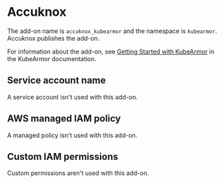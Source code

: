 # Accuknox<a name="add-on-accuknox"></a>

The add\-on name is `accuknox_kubearmor` and the namespace is `kubearmor`\. Accuknox publishes the add\-on\.

For information about the add\-on, see [Getting Started with KubeArmor](https://docs.kubearmor.io/kubearmor/quick-links/deployment_guide) in the KubeArmor documentation\.

## Service account name<a name="add-on-accuknox-service-account-name"></a>

A service account isn't used with this add\-on\.

## AWS managed IAM policy<a name="add-on-accuknox-managed-policy"></a>

A managed policy isn't used with this add\-on\.

## Custom IAM permissions<a name="add-on-accuknox-custom-permissions"></a>

Custom permissions aren't used with this add\-on\.